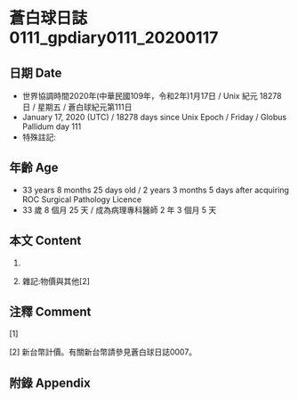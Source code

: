 # 蒼白球日誌0111_gpdiary0111_20200117 #

## 日期 Date ##

* 世界協調時間2020年(中華民國109年，令和2年)1月17日 / Unix 紀元 18278 日 / 星期五 / 蒼白球紀元第111日
* January 17, 2020 (UTC) / 18278 days since Unix Epoch / Friday / Globus Pallidum day 111
* 特殊註記:

## 年齡 Age ##

* 33 years 8 months 25 days old / 2 years 3 months 5 days after acquiring ROC Surgical Pathology Licence
* 33 歲 8 個月 25 天 / 成為病理專科醫師 2 年 3 個月 5 天

## 本文 Content ##

1. 

    
2. 雜記:物價與其他[2]

    

## 注釋 Comment ##

[1] 


[2] 新台幣計價。有關新台幣請參見蒼白球日誌0007。



## 附錄 Appendix ##

